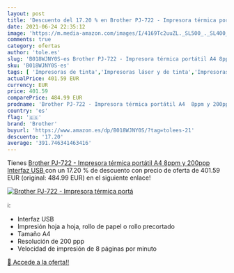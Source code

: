 ```yaml
---
layout: post
title: 'Descuento del 17.20 % en Brother PJ-722 - Impresora térmica portá'
date: 2021-06-24 22:35:12
image: 'https://m.media-amazon.com/images/I/4169Tc2uuZL._SL500_._SL400_.jpg'
comments: true
category: ofertas
author: 'tole.es'
slug: 'B018WJNY0S-es Brother PJ-722 - Impresora térmica portátil A4 8ppm y...'
sku: 'B018WJNY0S-es'
tags: [ 'Impresoras de tinta','Impresoras láser y de tinta','Impresoras y accesorios','Informática','brother','impresora', ]
actualPrice: 401.59 EUR
currency: EUR
price: 401.59
comparePrice: 484.99 EUR
prodname: 'Brother PJ-722 - Impresora térmica portátil A4  8ppm y 200ppp  Interfaz USB '
country: 'es'
flag: '🇪🇸'
brand: 'Brother'
buyurl: 'https://www.amazon.es/dp/B018WJNY0S/?tag=tolees-21'
descuento: '17.20'
average: '391.746341463416'
---
```


Tienes [Brother PJ-722 - Impresora térmica portátil A4  8ppm y 200ppp  Interfaz USB ](https://www.amazon.es/dp/B018WJNY0S/?tag=tolees-21) con un 17.20 % de descuento con precio de oferta de 401.59 EUR (original: 484.99 EUR) en el siguiente enlace!

[![Brother PJ-722 - Impresora térmica portá](https://m.media-amazon.com/images/I/4169Tc2uuZL._SL500_._SL400_.jpg)](https://www.amazon.es/dp/B018WJNY0S/?tag=tolees-21)

ℹ️:

- Interfaz USB
- Impresión hoja a hoja, rollo de papel o rollo precortado
- Tamaño A4
- Resolución de 200 ppp
- Velocidad de impresión de 8 páginas por minuto

[🛒 Accede a la oferta!!](https://www.amazon.es/dp/B018WJNY0S/?tag=tolees-21)
